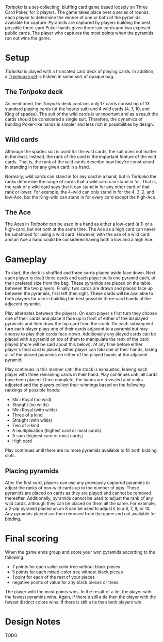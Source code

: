 *Toripoka* is a set-collecting, bluffing card game based loosely on Three Card Poker, for 2 players.  The game takes place over a series of rounds, each played to determine the winner of one or both of the pyramids available for capture.  Pyramids are captured by players building the best possible three-card Poker hands given three lain cards and two exposed public cards.  The player who captures the most points when the pyramids run out wins the game.

Setup
=====

*Toripoka* is played with a truncated card deck of playing cards. In addition, a [Treehouse set](http://www.looneylabs.com/rules/treehouse) is hidden in some sort of opaque bag.

The *Toripoka* deck
-------------------

As mentioned, the *Toripoka* deck contains only 17 cards consisting of 13 standard playing cards (of the hearts suit) and 4 wild cards (4, 7, 10, and King of spades).  The suit of the wild cards is unimportant and as a result the cards should be considered a single suit.  Therefore, the dynamics of building Poker-like hands is simpler and less rich in possibilities by design.

Wild cards
----------

Although the spades suit is used for the wild cards, the suit does not matter in the least.  Instead, the rank of the card is the important feature of the wild cards.  That is, the rank of the wild cards describe how they're constrained in standing in for any given card in a hand.

Normally, wild cards can stand in for any card in a hand, but in *Toripoka* the ranks determine the range of cards that a wild card can stand in for.  That is, the rank of a wild card says that it can stand in for any other card of that rank or lower.  For example, the 4-wild can only stand in for the 4, 3, 2, and low-Ace, but the King-wild can stand in for every card except the high-Ace.

The Ace
-------

The Aces in *Toripoka* can be used in a hand as either a low-card (a 1) or a high-card, but not both at the same time.  The Ace as a high card can never be substitued for using a wild card.  However, with the use of a wild card and an Ace a hand could be considered having both a low and a high Ace.  

Gameplay
========

To start, the deck is shuffled and three cards placed aside face down.  Next, each player is dealt three cards and each player pulls one pyramid each, of their prefered size from the bag.  These pyramids are placed on the table between the two players.  Finally, two cards are drawn and placed face up between the pyramids, first left then right.  These cards will be available to both players for use in building the best possible three-card hands at the adjacent pyramid.

Play alternates between the players.  On each player's first turn they choose one of their cards and place it face up in front of either of the displayed pyramids and then draw the top card from the stock. On each subsequent turn each player plays one of their cards adjacent to a pyramid but may choose to play their cards face-down.  Additionally any played cards can be placed with a pyramid on top of them to manipulate the rank of the card played (more will be said about this below).  At any time before either player's final card is placed, either player can fold one of their hands, taking all of the placed pyramids on either of the played hands at the adjacent pyramid.

Play continues in this manner until the stock is exhausted, leaving each player with three remaining cards in their hand.  Play continues until all cards have been placed.  Once complete, the hands are revealed and ranks adjusted and the players collect their winnings based on the following rankings of possible hands:

 * Mini Royal (no wild)
 * Straight  (no wilds)
 * Mini Royal (with wilds)
 * Three of a kind
 * Straight  (with wilds)
 * Two of a kind
 * A multiplication (highest card or most cards)
 * A sum (highest card or most cards)
 * High card

Play continues until there are no more pyramids available to fill both bidding slots.

Placing pyramids
----------------

After the first card, players can use any previously captured pyramids to adjust the ranks of non-wild cards up to the number of pips.  These pyramids are placed on cards as they are played and cannot be removed thereafter.  Additionally, pyramids cannot be used to adjust the rank of any wild cards, although they can be placed on them all the same.  For example, a 2-pip pyramid placed on an 8 can be used to adjust it to a 6, 7, 9, or 10.  Any pyramids placed are then removed from the game and not available for bidding.

Final scoring
=============

When the game ends group and score your won pyramids according to the following:

 * 7 points for each solid-color tree without black pieces
 * 5 points for each mixed-color tree without black pieces
 * 1 point for each of the rest of your pieces
 * negative points of value for any black pieces or trees

The player with the most points wins.  In the result of a tie, the player with the fewest pyramids wins.  Again, if there's still a tie then the player with the fewest distinct colors wins.  If there is still a tie then both players win.

Design Notes
============

TODO

